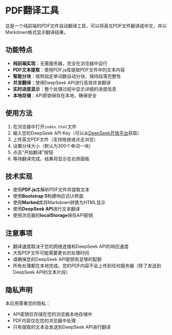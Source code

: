 # PDF翻译工具

这是一个纯前端的PDF文件自动翻译工具，可以将英文PDF文件翻译成中文，并以Markdown格式显示翻译结果。

## 功能特点

- **纯前端实现**：无需服务器，完全在浏览器中运行
- **PDF文本提取**：使用PDF.js库提取PDF文件中的文本内容
- **智能分块**：按照指定单词数自动分块，保持段落完整性
- **并发翻译**：使用DeepSeek API进行高效并发翻译
- **实时进度显示**：整个处理过程中显示详细的进度信息
- **本地存储**：API密钥保存在本地，确保安全

## 使用方法

1. 在浏览器中打开`index.html`文件
2. 输入您的DeepSeek API Key（可以从[DeepSeek开放平台](https://platform.deepseek.com/)获取）
3. 上传英文PDF文件（支持拖放或点击浏览）
4. 设置分块大小（默认为300个单词一块）
5. 点击"开始翻译"按钮
6. 等待翻译完成，结果将显示在右侧面板

## 技术实现

- 使用**PDF.js**库解析PDF文件并提取文本
- 使用**Bootstrap 5**构建响应式UI界面
- 使用**Marked**库将Markdown转换为HTML显示
- 使用**DeepSeek API**进行文本翻译
- 使用浏览器的**localStorage**保存API密钥

## 注意事项

- 翻译速度取决于您的网络连接和DeepSeek API的响应速度
- 大型PDF文件可能需要更长的处理时间
- 请确保您的DeepSeek API密钥有足够的配额
- 所有处理都在本地完成，您的PDF内容不会上传到任何服务器（除了发送到DeepSeek API的文本片段）

## 隐私声明

本应用尊重您的隐私：
- API密钥仅存储在您的浏览器本地存储中
- PDF内容仅在您的浏览器中处理
- 只有提取的文本会发送到DeepSeek API进行翻译